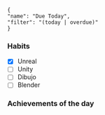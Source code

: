 
<div data-timeline="21"></div>


```todoist
{
"name": "Due Today",
"filter": "(today | overdue)"
}
```

### Habits
- [x] Unreal
- [ ] Unity
- [ ] Dibujo
- [ ] Blender

### Achievements of the day
